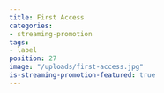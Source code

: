 ```yaml
---
title: First Access
categories:
- streaming-promotion
tags:
- label
position: 27
image: "/uploads/first-access.jpg"
is-streaming-promotion-featured: true
---
```


